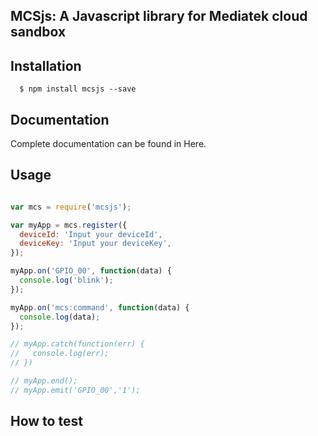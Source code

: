 ## MCSjs: A Javascript library for Mediatek cloud sandbox


## Installation

```
  $ npm install mcsjs --save
```

## Documentation

Complete documentation can be found in Here.

## Usage

```js

var mcs = require('mcsjs');

var myApp = mcs.register({
  deviceId: 'Input your deviceId',
  deviceKey: 'Input your deviceKey',
});

myApp.on('GPIO_00', function(data) {
  console.log('blink');
});

myApp.on('mcs:command', function(data) {
  console.log(data);
});

// myApp.catch(function(err) {
//   console.log(err);
// })

// myApp.end();
// myApp.emit('GPIO_00','1');

```

## How to test
